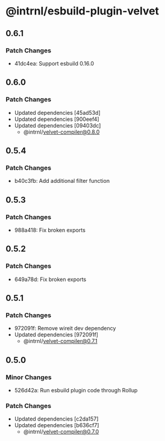 # @intrnl/esbuild-plugin-velvet

## 0.6.1

### Patch Changes

- 41dc4ea: Support esbuild 0.16.0

## 0.6.0

### Patch Changes

- Updated dependencies [45ad53d]
- Updated dependencies [900eef4]
- Updated dependencies [09403dc]
  - @intrnl/velvet-compiler@0.8.0

## 0.5.4

### Patch Changes

- b40c3fb: Add additional filter function

## 0.5.3

### Patch Changes

- 988a418: Fix broken exports

## 0.5.2

### Patch Changes

- 649a78d: Fix broken exports

## 0.5.1

### Patch Changes

- 972091f: Remove wireit dev dependency
- Updated dependencies [972091f]
  - @intrnl/velvet-compiler@0.7.1

## 0.5.0

### Minor Changes

- 526d42a: Run esbuild plugin code through Rollup

### Patch Changes

- Updated dependencies [c2da157]
- Updated dependencies [b636cf7]
  - @intrnl/velvet-compiler@0.7.0
